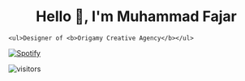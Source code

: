 <h1 align="center">Hello 👋, I'm Muhammad Fajar</h1>

```
<ul>Designer of <b>Origamy Creative Agency</b></ul>
```


[![Spotify](https://readme-spotify.warengonzaga.com/api/spotify)](https://open.spotify.com/user/5a0chw1ynjii20kp4u2v0vzuh)

![visitors](https://visitor-badge.glitch.me/badge?page_id=mfjrid/mfjrid)
